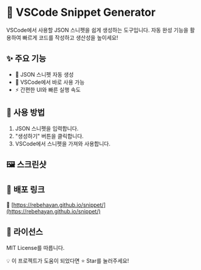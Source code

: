 # 🚀 VSCode Snippet Generator

VSCode에서 사용할 JSON 스니펫을 쉽게 생성하는 도구입니다. 자동 완성 기능을 활용하여 빠르게 코드를 작성하고 생산성을 높이세요!

## ✨ 주요 기능

- 📝 JSON 스니펫 자동 생성
- 🚀 VSCode에서 바로 사용 가능
- ⚡ 간편한 UI와 빠른 실행 속도

## 📌 사용 방법

1. JSON 스니펫을 입력합니다.
2. "생성하기" 버튼을 클릭합니다.
3. VSCode에서 스니펫을 가져와 사용합니다.

## <!-- 📖 자세한 사용법은 문서에서 확인하세요. -->

## 🖼️ 스크린샷

## 🔗 배포 링크

🔗 [https://rebehayan.github.io/snippet/](https://rebehayan.github.io/snippet/)

<!-- ## 🤝 기여하기
이 저장소를 포크합니다.

새 기능을 추가한 후 PR을 생성합니다.

함께 더 나은 프로젝트를 만들어갑시다! -->

## 📜 라이선스

MIT License를 따릅니다.

💡 이 프로젝트가 도움이 되었다면 ⭐️ Star를 눌러주세요!
